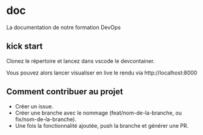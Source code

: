 # doc

La documentation de notre formation DevOps

## kick start

Clonez le répertoire et lancez dans vscode le devcontainer.

Vous pouvez alors lancer visualiser en live le rendu via http://localhost:8000

## Comment contribuer au projet

- Créer un issue.
- Créer une branche avec le nommage (feat/nom-de-la-branche, ou fix/nom-de-la-branche).
- Une fois la fonctionnalité ajoutée, push la branche et générer une PR.

